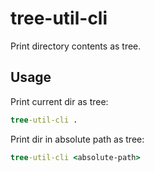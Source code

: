 # tree-util-cli
Print directory contents as tree.
## Usage
Print current dir as tree:
```cmd
tree-util-cli .
```
Print dir in absolute path as tree:
```cmd
tree-util-cli <absolute-path>
```

